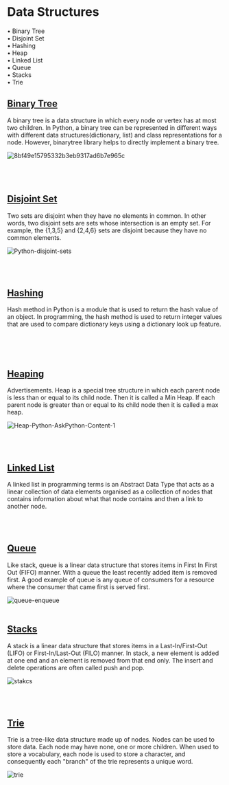 # Data Structures

• Binary Tree
<br>
• Disjoint Set
<br>
• Hashing
<br>
• Heap
<br>
• Linked List
<br>
• Queue
<br>
• Stacks
<br>
• Trie



## [Binary Tree](binary_tree)
A binary tree is a data structure in which every node or vertex has at most two children. In Python, a binary tree can be represented in different ways with different data structures(dictionary, list) and class representations for a node. However, binarytree library helps to directly implement a binary tree.

![8bf49e15795332b3eb9317ad6b7e965c](https://user-images.githubusercontent.com/84452695/185062752-bf04bb23-ea95-4426-a09a-3ea5f89808b7.jpeg)
<br>
<br>
</br>
</br>

## [Disjoint Set](disjoint_set)
Two sets are disjoint when they have no elements in common. In other words, two disjoint sets are sets whose intersection is an empty set. For example, the {1,3,5} and {2,4,6} sets are disjoint because they have no common elements.

![Python-disjoint-sets](https://user-images.githubusercontent.com/84452695/185070547-fd827d26-21a1-4978-b959-1c1ad37387a3.png)

<br>
<br>

## [Hashing](hashing)
Hash method in Python is a module that is used to return the hash value of an object. In programming, the hash method is used to return integer values that are used to compare dictionary keys using a dictionary look up feature. 

<br>
<br>
<br>

## [Heaping](heap)
Advertisements. Heap is a special tree structure in which each parent node is less than or equal to its child node. Then it is called a Min Heap. If each parent node is greater than or equal to its child node then it is called a max heap.

![Heap-Python-AskPython-Content-1](https://user-images.githubusercontent.com/84452695/185082591-180ae0b0-e4eb-486e-a5ef-7334b368248e.png)

<br>
<br>

## [Linked List](linked_list)
A linked list in programming terms is an Abstract Data Type that acts as a linear collection of data elements organised as a collection of nodes that contains information about what that node contains and then a link to another node.


<br>
<br>

## [Queue](queue)
Like stack, queue is a linear data structure that stores items in First In First Out (FIFO) manner. With a queue the least recently added item is removed first. A good example of queue is any queue of consumers for a resource where the consumer that came first is served first.

![queue-enqueue](https://user-images.githubusercontent.com/84452695/185130518-9f7c68fb-7443-47fd-9b8f-1103f38835e9.png)
<br>
<br>

## [Stacks](stacks)
A stack is a linear data structure that stores items in a Last-In/First-Out (LIFO) or First-In/Last-Out (FILO) manner. In stack, a new element is added at one end and an element is removed from that end only. The insert and delete operations are often called push and pop.

![stakcs](https://user-images.githubusercontent.com/84452695/185149165-ef0a52a6-e942-4077-9387-b2eb445fa6a0.png)

<br>
<br>

## [Trie](trie)
Trie is a tree-like data structure made up of nodes. Nodes can be used to store data. Each node may have none, one or more children. When used to store a vocabulary, each node is used to store a character, and consequently each "branch" of the trie represents a unique word.

![trie](https://user-images.githubusercontent.com/84452695/185153576-275df00e-f16b-4299-a532-8ca912915f63.svg)






